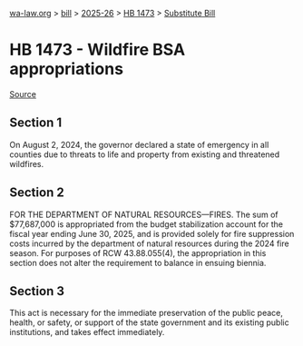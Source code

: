[wa-law.org](/) > [bill](/bill/) > [2025-26](/bill/2025-26/) > [HB 1473](/bill/2025-26/hb/1473/) > [Substitute Bill](/bill/2025-26/hb/1473/S/)

# HB 1473 - Wildfire BSA appropriations

[Source](http://lawfilesext.leg.wa.gov/biennium/2025-26/Pdf/Bills/House%20Bills/1473-S.pdf)

## Section 1
On August 2, 2024, the governor declared a state of emergency in all counties due to threats to life and property from existing and threatened wildfires.

## Section 2
FOR THE DEPARTMENT OF NATURAL RESOURCES—FIRES. The sum of $77,687,000 is appropriated from the budget stabilization account for the fiscal year ending June 30, 2025, and is provided solely for fire suppression costs incurred by the department of natural resources during the 2024 fire season. For purposes of RCW 43.88.055(4), the appropriation in this section does not alter the requirement to balance in ensuing biennia.

## Section 3
This act is necessary for the immediate preservation of the public peace, health, or safety, or support of the state government and its existing public institutions, and takes effect immediately.
